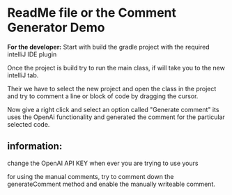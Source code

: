 # ReadMe file or the Comment Generator Demo
**For the developer:**
Start with build the gradle project with the required intelliJ IDE plugin 

Once the project is build try to run the main class, if will take you to the new intelliJ tab.

Their we have to select the new project and open the class in the project and try to comment a line or block of code by dragging the cursor.

Now give a right click and select an option called "Generate comment" its uses the OpenAi functionality and generated the comment for the particular selected code. 

## information:

change the OpenAI API KEY when ever you are trying to use yours

for using the manual comments, try to comment down the generateComment method and enable the manually writeable comment.
